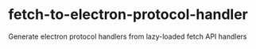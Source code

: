 # fetch-to-electron-protocol-handler
Generate electron protocol handlers from lazy-loaded fetch API handlers
